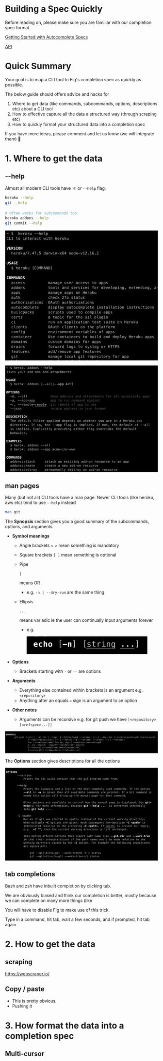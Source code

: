 # Building a Spec Quickly



Before reading on, please make sure you are familiar with our completion spec format

[Getting Started with Autocomplete Specs](https://www.notion.so/Getting-Started-with-Autocomplete-Specs-9ddc5213614c44108b2fedf64b8d0d00)

[API](https://www.notion.so/API-abe0f08b4f764a5d8e6b802063af61ed)

# Quick Summary

Your goal is to map a CLI tool to Fig's completion spec as quickly as possible.

The below guide should offers advice and hacks for

1. Where to get data (like commands, subcommands, options, descriptions etc) about a CLI tool
2. How to effective capture all the data a structured way (through scraping etc)
3. How to quickly format your structured data into a completion spec

If you have more ideas, please comment and let us know (we will integrate them) 🙂

# 1. Where to get the data

## --help

Almost all modern CLI tools have `-h` or `--help` flag.

```bash
heroku --help
git --help

# Often works for subcommands too
heroku addons --help
git commit --help
```

![](../assets/autocomplete/building-a-spec-quickly/--help.png)

![](../assets/autocomplete/building-a-spec-quickly/--help2.png)

## man pages

Many (but not all) CLI tools have a man page. Newer CLI tools (like heroku, aws etc) tend to use `--help` instead

```bash
man git
```

The **Synopsis** section gives you a good summary of the subcommands, options, and arguments.

- **Symbol meanings**

  - Angle brackets `< >` mean something is mandatory

  - Square brackets `[ ]` mean something is optional

  - Pipe 

    ```
    |
    ```

     means OR

    - e.g. `-n | --dry-run` are the same thing

  - Ellipsis 

    ```
    ...
    ```

     means variadic ie the user can continually input arguments forever

    - e.g.

      ![](../assets/autocomplete/building-a-spec-quickly/variadic.png)

- **Options**

  - Brackets starting with `-` or `--` are options

- **Arguments**

  - Everything else contained within brackets is an argument e.g. `<repository>`
  - Anything after an equals `=` sign is an argument to an option

- **Other notes**

  - Arguments can be recursive e.g. for git push we have  `[<repository> [<refspec>...]]`

![](../assets/autocomplete/building-a-spec-quickly/recursive.png)

The **Options** section gives descriptions for all the options

![](../assets/autocomplete/building-a-spec-quickly/options.png)

## tab completions

Bash and zsh have inbuilt completion by clicking tab.

We are obviously biased and think our completion is better, mostly because we can complete on many more things (like

You will have to disable Fig to make use of this trick.

Type in a command, hit tab, wait a few seconds, and if prompted, hit tab again

# 2. How to get the data

## scraping

https://webscraper.io/

## Copy / paste

- This is pretty obvious.
- Pushing it

# 3. How format the data into a completion spec

## Multi-cursor